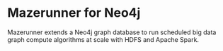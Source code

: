 Mazerunner for Neo4j
================

Mazerunner extends a Neo4j graph database to run scheduled big data graph compute algorithms at scale with HDFS and Apache Spark.
